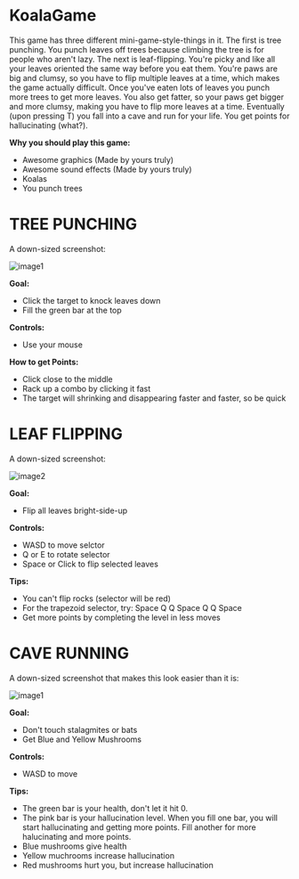 KoalaGame
=========

This game has three different mini-game-style-things in it. The first is tree punching. You punch leaves off trees because climbing the tree is for people who aren't lazy. The next is leaf-flipping. You're picky and like all your leaves oriented the same way before you eat them. You're paws are big and clumsy, so you have to flip multiple leaves at a time, which makes the game actually difficult. Once you've eaten lots of leaves you punch more trees to get more leaves. You also get fatter, so your paws get bigger and more clumsy, making you have to flip more leaves at a time. Eventually (upon pressing T) you fall into a cave and run for your life. You get points for hallucinating (what?).

**Why you should play this game:**
*  Awesome graphics (Made by yours truly)
*  Awesome sound effects (Made by yours truly)
*  Koalas
*  You punch trees


TREE PUNCHING
=============
A down-sized screenshot:

![image1](http://raw.github.com/TheBananaWhale/KoalaGame/master/Screenshots/Screenshot%20%287%29.png)

**Goal:** 
*  Click the target to knock leaves down
*  Fill the green bar at the top

**Controls:**
*  Use your mouse

**How to get Points:**
* Click close to the middle
* Rack up a combo by clicking it fast
* The target will shrinking and disappearing faster and faster, so be quick


LEAF FLIPPING
=============
A down-sized screenshot: 

![image2](http://raw.github.com/TheBananaWhale/KoalaGame/master/Screenshots/Screenshot%20%286%29.png)

**Goal:**
*  Flip all leaves bright-side-up

**Controls:**
*  WASD to move selctor
*  Q or E to rotate selector
*  Space or Click to flip selected leaves

**Tips:**
*  You can't flip rocks (selector will be red)
*  For the trapezoid selector, try: Space Q Q Space Q Q Space
*  Get more points by completing the level in less moves


CAVE RUNNING
============
A down-sized screenshot that makes this look easier than it is:

![image1](http://raw.github.com/TheBananaWhale/KoalaGame/master/Screenshots/Screenshot%20%282%29.png)

**Goal:**
*  Don't touch stalagmites or bats
*  Get Blue and Yellow Mushrooms

**Controls:**
*  WASD to move

**Tips:**
*  The green bar is your health, don't let it hit 0.
*  The pink bar is your hallucination level. When you fill one bar, you will start hallucinating and getting more points. Fill another for more halucinating and more points.
*  Blue mushrooms give health
*  Yellow muchrooms increase hallucination
*  Red mushrooms hurt you, but increase hallucination
